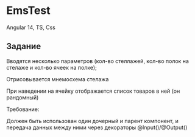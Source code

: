 # EmsTest
Angular 14, TS, Css

## Задание

Вводятся несколько параметров (кол-во стеллажей, кол-во полок на стелаже и кол-во ячеек на полке);

Отрисовывается мнемосхема стелажа

При наведении на ячейку отображается список товаров в ней (он рандомный)

Требование:

Должен быть использован один дочерный и парент компонент, и передача данных между ними через декораторы @Input()/@Output()

